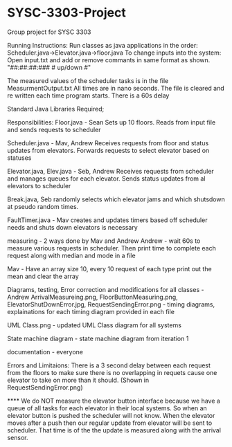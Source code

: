 # SYSC-3303-Project
Group project for SYSC 3303

Running Instructions:
Run classes as java applications in the  order: Scheduler.java->Elevator.java->floor.java
To change inputs into the system: Open input.txt and add or remove commants in same format as shown. 
"##:##:##:### # up/down #"

The measured values of the scheduler tasks is in the file MeasurmentOutput.txt
All times are in nano seconds. The file is cleared and re written each time program starts.
There is a 60s delay 

Standard Java Libraries Required;


Responsibilities:
Floor.java - Sean
Sets up 10 floors. Reads from input file and sends requests to scheduler

Scheduler.java - Mav, Andrew
Receives requests from floor and status updates from elevators. Forwards requests to select elevator based on statuses

Elevator.java, Elev.java - Seb, Andrew
Receives requests from scheduler and manages queues for each elevator. Sends status updates from al elevators to scheduler

Break.java, Seb
randomly selects which elevator jams and which shutsdown at pseudo random times.

FaultTimer.java - Mav
creates and updates timers based off scheduler needs and shuts down elevators is necessary

measuring - 2 ways done by Mav and Andrew
 Andrew - wait 60s to measure various requests in scheduler. Then print time to complete each request along with median and mode
 in a file
 
 Mav - Have an array size 10, every 10 request of each type print out the mean and clear the array

Diagrams, testing, Error correction and modifications for all classes - Andrew
  ArrivalMeasureing.png, FloorButtonMeasuring.png, ElevatorShutDownError.jpg, RequestSendingError.png - timing diagrams, explainations
   for each timing diagram provided in each file
 
  UML Class.png - updated UML Class diagram for all systems
 
  State machine diagram - state machine diagram from iteration 1


documentation - everyone


Errors and Limitaions:
There is a 3 second delay between each request from the floors to make sure there is no overlapping in requets
cause one elevator to take on more than it should. (Shown in RequestSendingError.png) 

**** We do NOT measure the elevator button interface because we have a queue of all tasks for each elevator in their local systems. So when an elevator button is pushed the scheduler will not know. When the elevator moves after a push then our regular update from elevator will be sent to scheduler. That time is of the the update is measured along with the arrival sensor.
